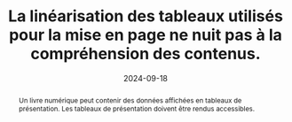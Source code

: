 ---
N: '238'
Rubrique: Structure et code
title: La linéarisation des tableaux utilisés pour la mise en page ne nuit  pas à la compréhension des contenus.
abstract: Un livre numérique peut contenir des données affichées en tableaux de présentation. Les tableaux de présentation doivent être rendus accessibles.
categories: [" Structure et code"]
agrege: O4238-E077
opquast: '4 238'
indiceebook: '77'
description: "Règle n° 077"
before: "076"
weight: "077"
after: "078"
actif: '1'
layout: rules
date: 2024-09-18
tags: ["affichage", "Accessibilité"]
objectif: ["Permettre aux utilisateurs d'aides techniques de naviguer facilement au sein des informations fournies par un tableau.", "Améliorer l’accessibilité des contenus aux lectrices et lecteurs handicapées"]
Meo: ["Pour être compréhensibles des non-voyants, le contenu des cellules doit pouvoir être linéarisé, car les technologies d’assistance parcourront et transcriront séquentiellement toutes les cellules (<th> / <td>) de toutes les lignes (<tr>) du tableau"]
Controle: ["Vérifier le code source de la page HTML de l'epub"]
epubcheck: 
ace: 
humancheck: true
Source: ["Opquast"]
Referentiel: [""]
Steps: ["", ""]
---
